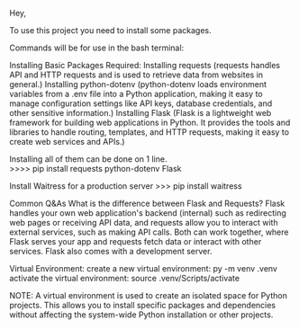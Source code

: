 Hey,

To use this project you need to install some packages.

Commands will be for use in the bash terminal:

Installing Basic Packages Required:
  Installing requests (requests handles API and HTTP requests and is used to retrieve data from websites in general.)
  Installing python-dotenv (python-dotenv  loads environment variables from a .env file into a Python application, making it easy to manage configuration settings like API keys, database credentials, and other sensitive information.)
  Installing Flask (Flask is a lightweight web framework for building web applications in Python. It provides the tools and libraries to handle routing, templates, and HTTP requests, making it easy to create web services and APIs.)
 
 Installing all of them can be done on 1 line.                   
    >>>>           pip install requests python-dotenv Flask


Install Waitress for a production server
    >>>            pip install waitress

Common Q&As
      What is the difference between Flask and Requests?
        Flask handles your own web application's backend (internal) such as redirecting web pages or receiving API data, and requests allow you to interact with external services, such as making API calls.
        Both can work together, where Flask serves your app and requests fetch data or interact with other services.
        Flask also comes with a development server.


                    
Virtual Environment:
create a new virtual environment: py -m venv .venv
activate the virtual environment: source .venv/Scripts/activate

NOTE:
A virtual environment is used to create an isolated space for Python projects. This allows you to install specific packages and dependencies without affecting the system-wide Python installation or other projects.
